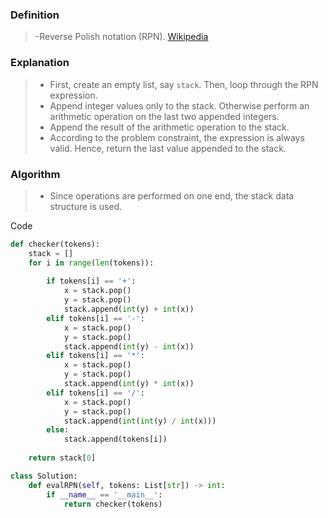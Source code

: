 ### Definition
>-Reverse Polish notation (RPN). [Wikipedia](https://en.wikipedia.org/wiki/Reverse_Polish_notation)

### Explanation
>- First, create an empty list, say ```stack```. Then, loop through the RPN expression.
>- Append integer values only to the stack. Otherwise perform an arithmetic operation on the last two appended integers.
>- Append the result of the arithmetic operation to the stack. 
>- According to the problem constraint, the expression is always valid. Hence, return the last value appended to the stack.

### Algorithm
>- Since operations are performed on one end, the stack data structure is used.

Code
```python
def checker(tokens):
    stack = []
    for i in range(len(tokens)):
        
        if tokens[i] == '+':
            x = stack.pop()
            y = stack.pop() 
            stack.append(int(y) + int(x))
        elif tokens[i] == '-':
            x = stack.pop()
            y = stack.pop() 
            stack.append(int(y) - int(x))
        elif tokens[i] == '*':
            x = stack.pop()
            y = stack.pop() 
            stack.append(int(y) * int(x))
        elif tokens[i] == '/':
            x = stack.pop()
            y = stack.pop() 
            stack.append(int(int(y) / int(x)))
        else:
            stack.append(tokens[i])
    
    return stack[0]

class Solution:
    def evalRPN(self, tokens: List[str]) -> int:
        if __name__ == '__main__':
            return checker(tokens)
        
```
